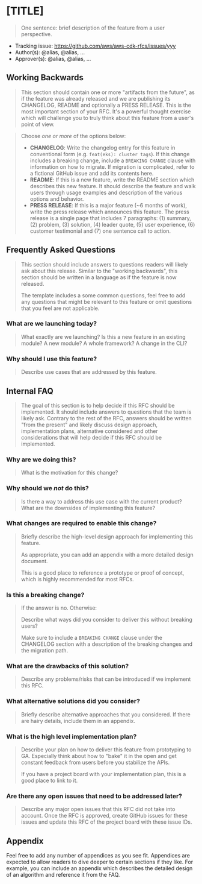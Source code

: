 # [TITLE]

> One sentence: brief description of the feature from a user perspective.

* Tracking issue: https://github.com/aws/aws-cdk-rfcs/issues/yyy
* Author(s): @alias, @alias, ...
* Approver(s): @alias, @alias, ...

## Working Backwards

> This section should contain one or more "artifacts from the future", as if the
> feature was already released and we are publishing its CHANGELOG, README and
> optionally a PRESS RELEASE. This is the most important section of your RFC.
> It's a powerful thought exercise which will challenge you to truly think about
> this feature from a user's point of view. 

> Choose *one or more* of the options below:
> * **CHANGELOG**: Write the changelog entry for this feature in conventional form
> (e.g. `feat(eks): cluster tags`). If this change includes a breaking change,
> include a `BREAKING CHANGE` clause with information on how to migrate. If
> migration is complicated, refer to a fictional GitHub issue and add its
> contents here.
> * **README**: If this is a new feature, write the README section which describes
> this new feature. It should describe the feature and walk users through usage
> examples and description of the various options and behavior.
> * **PRESS RELEASE**: If this is a major feature (~6 months of work), write the
> press release which announces this feature. The press release is a single page
> that includes 7 paragraphs: (1) summary, (2) problem, (3) solution, (4) leader
> quote, (5) user experience, (6) customer testimonial and (7) one sentence call
> to action.

## Frequently Asked Questions

> This section should include answers to questions readers will likely ask about
> this release. Similar to the "working backwards", this section should be
> written in a language as if the feature is now released.
>
> The template includes a some common questions, feel free to add any questions
> that might be relevant to this feature or omit questions that you feel are not
> applicable.

### What are we launching today?

> What exactly are we launching? Is this a new feature in an existing module? A
> new module? A whole framework? A change in the CLI?

### Why should I use this feature?

> Describe use cases that are addressed by this feature.

## Internal FAQ

> The goal of this section is to help decide if this RFC should be implemented.
> It should include answers to questions that the team is likely ask. Contrary
> to the rest of the RFC, answers should be written "from the present" and
> likely discuss design approach, implementation plans, alternative considered
> and other considerations that will help decide if this RFC should be
> implemented.

### Why are we doing this?

> What is the motivation for this change?

### Why should we _not_ do this?

> Is there a way to address this use case with the current product? What are the
> downsides of implementing this feature?

### What changes are required to enable this change?

> Briefly describe the high-level design approach for implementing this feature.
>
> As appropriate, you can add an appendix with a more detailed design document.
>
> This is a good place to reference a prototype or proof of concept, which is
> highly recommended for most RFCs.

### Is this a breaking change?

> If the answer is no. Otherwise:
>
> Describe what ways did you consider to deliver this without breaking users?
>
> Make sure to include a `BREAKING CHANGE` clause under the CHANGELOG section with a description of the breaking
> changes and the migration path.

### What are the drawbacks of this solution?

> Describe any problems/risks that can be introduced if we implement this RFC.

### What alternative solutions did you consider?

> Briefly describe alternative approaches that you considered. If there are
> hairy details, include them in an appendix.

### What is the high level implementation plan?

> Describe your plan on how to deliver this feature from prototyping to GA.
> Especially think about how to "bake" it in the open and get constant feedback
> from users before you stabilize the APIs.
>
> If you have a project board with your implementation plan, this is a good
> place to link to it.

### Are there any open issues that need to be addressed later?

> Describe any major open issues that this RFC did not take into account. Once
> the RFC is approved, create GitHub issues for these issues and update this RFC
> of the project board with these issue IDs.

## Appendix

Feel free to add any number of appendices as you see fit. Appendices are
expected to allow readers to dive deeper to certain sections if they like. For
example, you can include an appendix which describes the detailed design of an
algorithm and reference it from the FAQ.

